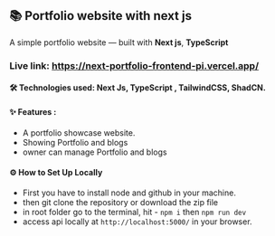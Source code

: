 ## 📚 Portfolio website with next js

A simple portfolio website — built with **Next js**, **TypeScript** 

### Live link: https://next-portfolio-frontend-pi.vercel.app/

#### 🛠️ Technologies used: Next Js, TypeScript , TailwindCSS, ShadCN.

#### ✨ Features :


* A portfolio showcase website.
* Showing Portfolio and blogs
* owner can manage Portfolio and blogs


#### ⚙️ How to Set Up Locally

- First you have to install node and github in your machine.
- then git clone the repository or download the zip file
- in root folder go to the terminal, hit - `npm i` then `npm run dev`
- access api locally at `http://localhost:5000/` in your browser.

